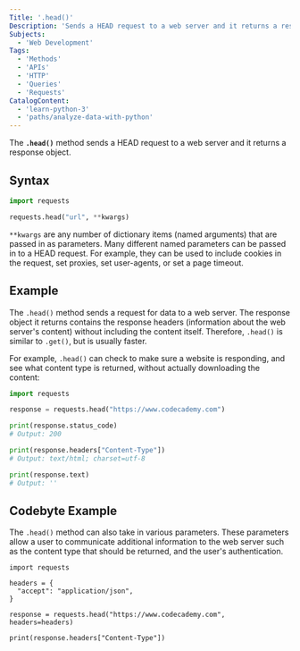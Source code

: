 ```yaml
---
Title: '.head()'
Description: 'Sends a HEAD request to a web server and it returns a response object.'
Subjects:
  - 'Web Development'
Tags:
  - 'Methods'
  - 'APIs'
  - 'HTTP'
  - 'Queries'
  - 'Requests'
CatalogContent:
  - 'learn-python-3'
  - 'paths/analyze-data-with-python'
---
```


The **`.head()`** method sends a HEAD request to a web server and it returns a response object.

## Syntax

```py
import requests

requests.head("url", **kwargs)
```

`**kwargs` are any number of dictionary items (named arguments) that are passed in as parameters. Many different named parameters can be passed in to a HEAD request. For example, they can be used to include cookies in the request, set proxies, set user-agents, or set a page timeout.

## Example

The `.head()` method sends a request for data to a web server. The response object it returns contains the response headers (information about the web server's content) without including the content itself. Therefore, `.head()` is similar to `.get()`, but is usually faster.

For example, `.head()` can check to make sure a website is responding, and see what content type is returned, without actually downloading the content:

```py
import requests

response = requests.head("https://www.codecademy.com")

print(response.status_code)
# Output: 200

print(response.headers["Content-Type"])
# Output: text/html; charset=utf-8

print(response.text)
# Output: ''
```

## Codebyte Example

The `.head()` method can also take in various parameters. These parameters allow a user to communicate additional information to the web server such as the content type that should be returned, and the user's authentication.

```codebyte/python
import requests

headers = {
  "accept": "application/json",
}

response = requests.head("https://www.codecademy.com", headers=headers)

print(response.headers["Content-Type"])
```
